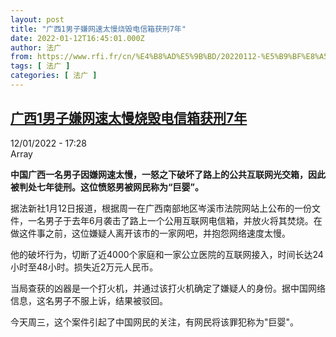 ```yaml
---
layout: post
title: "广西1男子嫌网速太慢烧毁电信箱获刑7年"
date: 2022-01-12T16:45:01.000Z
author: 法广
from: https://www.rfi.fr/cn/%E4%B8%AD%E5%9B%BD/20220112-%E5%B9%BF%E8%A5%BF1%E7%94%B7%E5%AD%90%E5%AB%8C%E7%BD%91%E9%80%9F%E5%A4%AA%E6%85%A2%E7%83%A7%E6%AF%81%E7%94%B5%E4%BF%A1%E7%AE%B1%E8%8E%B7%E5%88%917%E5%B9%B4
tags: [ 法广 ]
categories: [ 法广 ]
---
```

<!--1642005901000-->
[广西1男子嫌网速太慢烧毁电信箱获刑7年](https://www.rfi.fr/cn/%E4%B8%AD%E5%9B%BD/20220112-%E5%B9%BF%E8%A5%BF1%E7%94%B7%E5%AD%90%E5%AB%8C%E7%BD%91%E9%80%9F%E5%A4%AA%E6%85%A2%E7%83%A7%E6%AF%81%E7%94%B5%E4%BF%A1%E7%AE%B1%E8%8E%B7%E5%88%917%E5%B9%B4)
------

<div>
<div>12/01/2022 - 17:28</div>Array<p><strong>                    中国广西一名男子因嫌网速太慢，一怒之下破坏了路上的公共互联网光交箱，因此被判处七年徒刑。这位愤怒男被网民称为“巨婴”。                </strong></p><div >                    <p>据法新社1月12日报道，根据周一在广西南部地区岑溪市法院网站上公布的一份文件，一名男子于去年6月袭击了路上一个公用互联网电信箱，并放火将其焚烧。在做这件事之前，这位嫌疑人离开该市的一家网吧，并抱怨网络速度太慢。</p><p>他的破坏行为，切断了近4000个家庭和一家公立医院的互联网接入，时间长达24小时至48小时。损失近2万元人民币。</p><p>当局查获的凶器是一个打火机，并通过该打火机确定了嫌疑人的身份。据中国网络信息，这名男子不服上诉，结果被驳回。</p><p>今天周三，这个案件引起了中国网民的关注，有网民将该罪犯称为"巨婴"。</p>                                            <div data-selfpromo-newsletter>    </div>    <div data-selfpromo-app>    </div>                </div>
</div>
